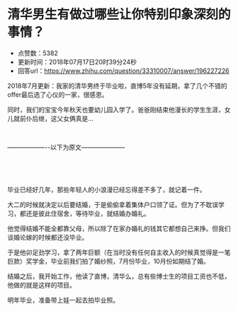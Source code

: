 # 清华男生有做过哪些让你特别印象深刻的事情？
- 点赞数：5382
- 更新时间：2018年07月17日20时39分24秒
- 回答url：https://www.zhihu.com/question/33310007/answer/196227226
<body>
 <p data-pid="d_jkQ5gL">2018年7月更新：我家的清华男终于毕业啦，直博5年没有延期，拿了几个不错的offer最后选了心仪的一家，很感恩。</p>
 <p data-pid="TfvPI31D">同时，我们的宝宝今年秋天也要幼儿园入学了。爸爸刚结束他漫长的学生生涯，女儿就前仆后继，这父女俩真是…</p>
 <p class="ztext-empty-paragraph"><br></p>
 <p data-pid="Ml8vvd8z">——————--以下为原文———————</p>
 <p class="ztext-empty-paragraph"><br></p>
 <p class="ztext-empty-paragraph"><br></p>
 <p data-pid="uSR30qIO">毕业已经好几年，那些年轻人的小浪漫已经忘得差不多了，就记着一件。</p>
 <p data-pid="Zgc8mxu5">大二的时候就决定以后要结婚，于是偷偷拿着集体户口领了证。但为了不耽误学习，都还是彼此住宿舍，等待毕业，就结婚办婚礼。</p>
 <p data-pid="l8MHL_-_">他觉得结婚不能全都靠父母，所以除了在家办婚礼的钱其它都想自己来挣。但我们谈婚论嫁的时候都还没毕业。</p>
 <p data-pid="EkZsp8Xc">于是他卯足劲学习，拿了两年巨额（在当时没有任何自主收入的时候真觉得是一笔巨款）奖学金，毕业前我们拍了婚纱照，7月份毕业，10月份如期结了婚。</p>
 <p data-pid="Quv1Xa5P">结婚之后，我开始工作，他读了直博，清华么，总有些博士生的项目工资也不低，他做的就是这样的项目。</p>
 <p data-pid="FgL6RcGj">明年毕业，准备带上娃一起去拍毕业照。</p>
</body>